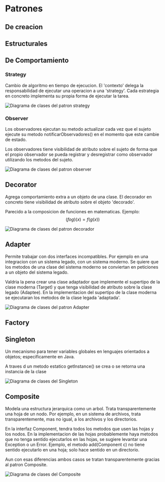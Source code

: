 
# Patrones
## De creacion
## Estructurales
## De Comportamiento

### Strategy
Cambio de algoritmo en tiempo de ejecucion. El 'contexto' delega la responsabilidad de ejecutar una operacion a una 'strategy'. Cada estrategia en concreto implementa su propia forma de ejecutar la tarea.

![Diagrama de clases del patron strategy](./strategyCD.png)

### Observer
Los observadores ejecutan su metodo actualizar cada vez que el sujeto ejecute su metodo notificarObservadores() en el momento que este cambie de estado.

Los observadores tiene visibilidad de atributo sobre el sujeto de forma que el propio observador se pueda registrar y desregistrar como observador utilizando los metodos del sujeto.

![Diagrama de clases del patron observer](./observerCD.png)

## Decorator

Agrega comportamiento extra a un objeto de una clase.
El decorador en concreto tiene visibilidad de atributo sobre el objeto 'decorado'.

Parecido a la composicion de funciones en matematicas. 
Ejemplo: $$(f o g)(x) = f(g(x))$$

![Diagrama de clases del patron decorador](./decoratorCD.png)



## Adapter

Permite trabajar con dos interfaces incompatibles. Por ejemplo en una integracion con un sistema legado, con un sistema moderno. Se quiere que los metodos de una clase del sistema moderno se conviertan en peticiones a un objeto del sistema legado. 

Valdria la pena crear una clase adaptador que implemente el supertipo de la clase moderna (Target) y que tenga visibilidad de atributo sobre la clase legado (Adaptee). En la implementacion del supertipo de la clase moderna se ejecutaran los metodos de la clase legada 'adaptada'.

![Diagrama de clases del patron Adapter](./adapterCD.png)

## Factory

## Singleton

Un mecanismo para tener variables globales en lenguajes orientados a objetos; especificamente en Java.

A traves d un metodo estatico getInstance() se crea o se retorna una instancia de la clase

![Diagrama de clases del Singleton](./singletonCD.png)


## Composite
Modela una estructura jerarquica como un arbol. Trata transparentemente una hoja de un nodo. Por ejemplo, en un sistema de archivos, trata transparentemente, mas no igual, a los archivos y los directorios.

En la interfaz Component, tendra todos los metodos que usen las hojas y los nodos. En la implementacion de las hojas probablemente haya metodos que no tenga sentido ejecutarlos en las hojas, se sugiere levantar una Exception o un Error. Ejemplo, el metodo add(Component c) no tiene sentido ejecutarlo en una hoja; solo hace sentido en un directorio. 

Aun con esas diferencias ambos casos se tratan transparentemente gracias al patron Composite. 

![Diagrama de clases del Composite](./compositeCD.png)